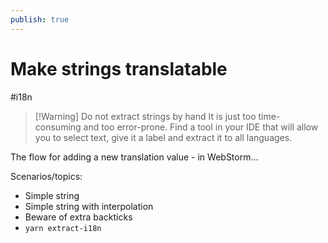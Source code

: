 ```yaml
---
publish: true
---
```


# Make strings translatable

<span class="related-pages">#i18n</span>

> [!Warning] Do not extract strings by hand
> It is just too time-consuming and too error-prone.
> Find a tool in your IDE that will allow you to select text, give it a label and extract it to all languages.

The flow for adding a new translation value - in WebStorm...

Scenarios/topics:

- Simple string
- Simple string with interpolation
- Beware of extra backticks
- `yarn extract-i18n`
